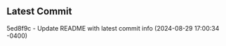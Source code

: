 
## Latest Commit
5ed8f9c - Update README with latest commit info (2024-08-29 17:00:34 -0400) <Yunxi-Zhou>
